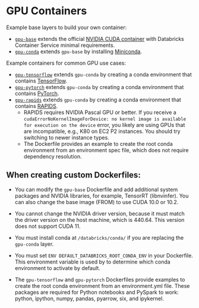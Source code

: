 # GPU Containers

Example base layers to build your own container:
* [`gpu-base`](base) extends the official [NVIDIA CUDA container](https://hub.docker.com/r/nvidia/cuda) with Databricks Container Service minimal requirements.
* [`gpu-conda`](conda) extends `gpu-base` by installing [Miniconda](https://docs.conda.io/en/latest/miniconda.html).

Example containers for common GPU use cases:
* [`gpu-tensorflow`](tensorflow) extends `gpu-conda` by creating a conda environment that contains [TensorFlow](https://www.tensorflow.org/).
* [`gpu-pytorch`](pytorch) extends `gpu-conda` by creating a conda environment that contains [PyTorch](https://pytorch.org/).
* [`gpu-rapids`](rapids) extends `gpu-conda` by creating a conda environment that contains [RAPIDS](https://rapids.ai/).
  * RAPIDS requires NVIDIA Pascal GPU or better.
    If you receive a `cudaErrorNoKernelImageForDevice: no kernel image is available for execution on the device` error,
    you likely are using GPUs that are incompatible, e.g., K80 on EC2 P2 instances.
    You should try switching to newer instance types.
  * The Dockerfile provides an example to create the root conda environment from an environment spec file, which does not require dependency resolution.

## When creating custom Dockerfiles:

* You can modify the `gpu-base` Dockerfile and add additional system packages and NVIDIA libraries, for example, TensorRT (libnvinfer). You can also change the base image (FROM) to use CUDA 10.0 or 10.2.

* You cannot change the NVIDIA driver version, because it must match the driver version on the host machine, which is 440.64. This version does not support CUDA 11.

* You must install conda at `/databricks/conda/` if you are replacing the `gpu-conda` layer.

* You must set `ENV DEFAULT_DATABRICKS_ROOT_CONDA_ENV` in your Dockerfile. This environment variable is used by <Databricks> to determine which conda environment to activate by default.

* The `gpu-tensorflow` and `gpu-pytorch` Dockerfiles provide examples to create the root conda environment from an environment.yml file. These packages are required for Python notebooks and PySpark to work: python, ipython, numpy, pandas, pyarrow, six, and ipykernel.
